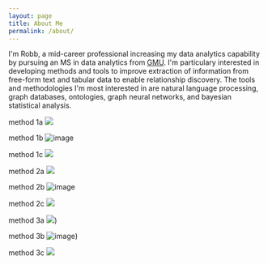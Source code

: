 ```yaml
---
layout: page
title: About Me
permalink: /about/
---
```


I'm Robb, a mid-career professional increasing my data analytics capability by pursuing an MS in data analytics from <a href="https://catalog.gmu.edu/colleges-schools/engineering/data-analytics-engineering-ms/">GMU</a>. I'm particulary interested in developing methods and tools to improve extraction of information from free-form text and tabular data to enable relationship discovery. The tools and methodologies I'm most interested in are natural language processing, graph databases, ontologies, graph neural networks, and bayesian statistical analysis.

method 1a
![](https://github.com/robbdunlap/images/blob/7a414f2cfc3a412e575ef70af32fdf87d9d6423d/uaf.png)

method 1b
![image](https://github.com/robbdunlap/images/blob/7a414f2cfc3a412e575ef70af32fdf87d9d6423d/uaf.png)

method 1c
<img src="https://github.com/robbdunlap/images/blob/7a414f2cfc3a412e575ef70af32fdf87d9d6423d/uaf.png">

method 2a
![](https://github.com/robbdunlap/images/blob/main/uaf.png)

method 2b
![image](https://github.com/robbdunlap/images/blob/main/uaf.png)

method 2c
<img src="https://github.com/robbdunlap/images/blob/main/uaf.png">

method 3a
![](https://github.com/robbdunlap/images/blob/main/uaf.png?raw=true))

method 3b
![image](https://github.com/robbdunlap/images/blob/main/uaf.png?raw=true))

method 3c
<img src="https://github.com/robbdunlap/images/blob/main/uaf.png?raw=true)">

